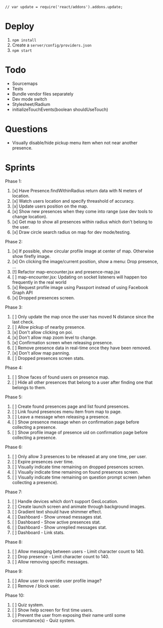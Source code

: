 ```
// var update = require('react/addons').addons.update;
```

# Deploy
1. ```npm install```
2. Create a ```server/config/providers.json```
3. ```npm start```

# Todo
- Sourcemaps
- Tests
- Bundle vendor files separately
- Dev mode switch
- Stylesheet/Radium
- initializeTouchEvents(boolean shouldUseTouch)

# Questions
- Visually disable/hide pickup menu item when not near another presence.

# Sprints
Phase 1:
1. [x] Have Presence.findWithinRadius return data with N meters of location.
2. [x] Watch users location and specify threashold of accuracy.
3. [x] Update users position on the map.
4. [x] Show new presences when they come into range (use dev tools to change location).
5. [x] Get map to show all presences within radius which don't belong to the user.
6. [x] Draw circle search radius on map for dev mode/testing.

Phase 2:
1. [x] If possible, show circular profile image at center of map. Otherwise show firefly image.
2. [x] On clicking the image/current position, show a menu: Drop presence, ...
3. [!] Refactor map-encounter.jsx and presence-map.jsx
4. [ ] map-encounter.jsx: Updating on socket listeners will happen too frequently in the real world
5. [x] Request profile image using Passport instead of using Facebook Graph API
6. [x] Dropped presences screen.

Phase 3:
1. [ ] Only update the map once the user has moved N distance since the last check.
2. [ ] Allow pickup of nearby presence.
3. [x] Don't allow clicking on poi.
4. [x] Don't allow map zoom level to change.
5. [x] Confirmation screen when releasing presence.
6. [ ] Remove presence data in real-time once they have been removed.
7. [x] Don't allow map panning.
8. [ ] Dropped presences screen stats.

Phase 4:
1. [ ] Show faces of found users on presence map.
2. [ ] Hide all other presences that belong to a user after finding one that belongs to them.

Phase 5:
1. [ ] Create found presences page and list found presences.
2. [ ] Link found presences menu item from map to page.
3. [ ] Leave a message when releasing a presence.
4. [ ] Show presence message when on confirmation page before collecting a presence.
5. [ ] Show profile image of presence uid on confirmation page before collecting a presence.

Phase 6:
1. [ ] Only allow 3 presences to be released at any one time, per user.
2. [ ] Expire presences over time.
3. [ ] Visually indicate time remaining on dropped presences screen.
4. [ ] Visually indicate time remaining on found presences screen.
5. [ ] Visually indicate time remaining on question prompt screen (when collecting a presence).

Phase 7:
1. [ ] Handle devices which don’t support GeoLocation.
2. [ ] Create launch screen and animate through background images.
3. [ ] Gradient text should have shimmer effect.
4. [ ] Dashboard - Show unread messages stat.
5. [ ] Dashboard - Show active presences stat.
6. [ ] Dashboard - Show unreplied messages stat.
7. [ ] Dashboard - Link stats.

Phase 8:
1. [ ] Allow messaging between users - Limit character count to 140.
2. [ ] Drop presence - Limit character count to 140.
3. [ ] Allow removing specific messages.

Phase 9:
1. [ ] Allow user to override user profile image?
2. [ ] Remove / block user.

Phase 10:
1. [ ] Quiz system.
2. [ ] Show help screen for first time users.
3. [ ] Prevent the user from exposing their name until some circumstance(s) - Quiz system.